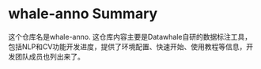 # whale-anno Summary

这个仓库名是whale-anno. 这仓库内容主要是Datawhale自研的数据标注工具，包括NLP和CV功能开发进度，提供了环境配置、快速开始、使用教程等信息，开发团队成员也列出来了。